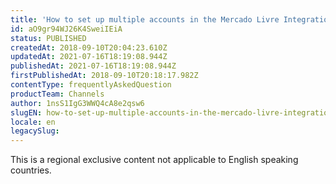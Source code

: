 ```yaml
---
title: 'How to set up multiple accounts in the Mercado Livre Integration'
id: aO9gr94WJ26K4SweiIEiA
status: PUBLISHED
createdAt: 2018-09-10T20:04:23.610Z
updatedAt: 2021-07-16T18:19:08.944Z
publishedAt: 2021-07-16T18:19:08.944Z
firstPublishedAt: 2018-09-10T20:18:17.982Z
contentType: frequentlyAskedQuestion
productTeam: Channels
author: 1nsS1IgG3WWQ4cA8e2qsw6
slugEN: how-to-set-up-multiple-accounts-in-the-mercado-livre-integration
locale: en
legacySlug: 
---
```


<div class="alert alert-warning" role="alert">This is a regional exclusive content not applicable to English speaking countries.</div>
